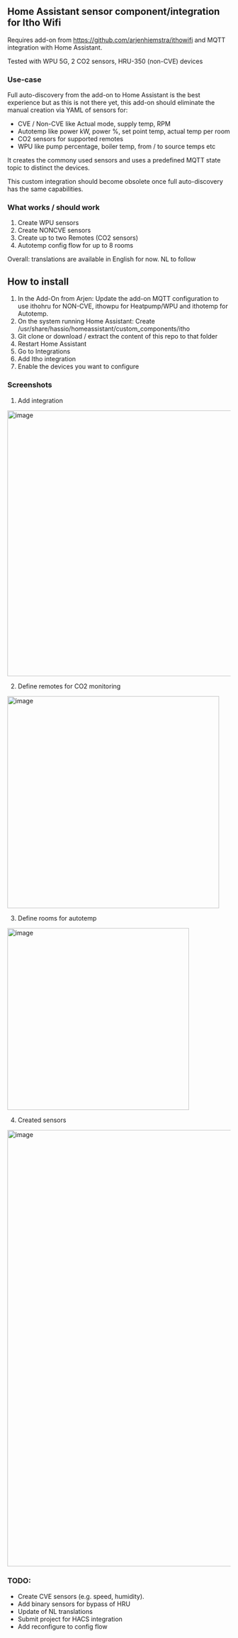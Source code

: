 ## Home Assistant sensor component/integration for Itho Wifi
Requires add-on from https://github.com/arjenhiemstra/ithowifi and MQTT integration with Home Assistant. 

Tested with WPU 5G, 2 CO2 sensors, HRU-350 (non-CVE) devices

### Use-case
Full auto-discovery from the add-on to Home Assistant is the best experience but as this is not there yet, this add-on should eliminate the manual creation via YAML of sensors for:
* CVE / Non-CVE like Actual mode, supply temp, RPM
* Autotemp like power kW, power %, set point temp, actual temp per room
* CO2 sensors for supported remotes
* WPU like pump percentage, boiler temp, from / to source temps etc

It creates the commony used sensors and uses a predefined MQTT state topic to distinct the devices.

This custom integration should become obsolete once full auto-discovery has the same capabilities. 

### What works / should work
1. Create WPU sensors
2. Create NONCVE sensors
3. Create up to two Remotes (CO2 sensors)
4. Autotemp config flow for up to 8 rooms

Overall: translations are available in English for now. NL to follow

## How to install
1. In the Add-On from Arjen: Update the add-on MQTT configuration to use ithohru for NON-CVE, ithowpu for Heatpump/WPU and ithotemp for Autotemp. 
2. On the system running Home Assistant: Create /usr/share/hassio/homeassistant/custom_components/itho
3. Git clone or download / extract the content of this repo to that folder
4. Restart Home Assistant
5. Go to Integrations
6. Add Itho integration
7. Enable the devices you want to configure

### Screenshots
1. Add integration
<img width="599" alt="image" src="https://github.com/jasperslits/haithowifi/assets/30024136/8c2a7d99-a770-44de-bb9c-52bdd9b0740f">

2. Define remotes for CO2 monitoring
<img width="478" alt="image" src="https://github.com/jasperslits/haithowifi/assets/30024136/cc075268-0b94-42e9-9789-1bb0c4d28069">

3. Define rooms for autotemp
<img width="410" alt="image" src="https://github.com/jasperslits/haithowifi/assets/30024136/73d8c25d-5364-4b59-af09-8e74c83d0468">

4. Created sensors
<img width="984" alt="image" src="https://github.com/jasperslits/haithowifi/assets/30024136/652e97ad-d9f0-43a3-991b-840af8935356">

### TODO:
* Create CVE sensors (e.g. speed, humidity).
* Add binary sensors for bypass of HRU
* Update of NL translations
* Submit project for HACS integration
* Add reconfigure to config flow












